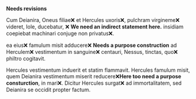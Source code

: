 **Needs revisions**


Cum Deianira, Oneus filiae❌ et Hercules uxoris❌, pulchram virgineme❌ videret, Iole, ducebatur, ❌ **We need an indirect statement here.**
 insidiam coepiebat machinari conjuge non privatus❌. 
 
 ea eius❌ famulum misit adducere❌ **Needs a purpose construction** ad Herculem❌ vestimentum in sanguine❌ centauri, Nessus, tinctas, quo❌ philtro cogitavit. 
 
 Hercules vestimentum induerit et statim flammavit. Hercules famulum misit, quem Deianira vestimentum miserit reducere❌**Here too need a purpose consturction**, in mari❌. Dicitur Hercules surgat❌ ad immortalitatem, sed Deianira se occidit propter factum. 
